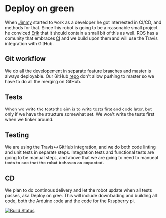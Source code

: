 # Deploy on green

When [Jimmy] started to work as a developer he got interrested in CI/CD, and methods
for that. Since this robot is going to be a reasonable small project he conviced
[Erik] that it should contain a small bit of this as well. ROS has a comunity
that embraces [CI] and we build upon them and will use the Travis integration
with GitHub.

## Git workflow

We do all the developement in separate feature branches and master is always
deployable. Our GitHub [repo] don't allow
pushing to master so we have to do all the merging on GitHub.

## Tests

When we write the tests the aim is to write tests first and code later, but only
if we have the structure somewhat set. We won't write the tests first when we
tinker around.

## Testing

We are using the Travis<->GitHub integration, and we do both code linting and
unit tests in separate steps. Integration tests and functional tests are going
to be manual steps, and above that we are going to need to manueal tests to
see that the robot behaves as expected.

## CD

We plan to do continous delivery and let the robot update when all tests passes,
aka Deploy on gree. This will include downloading and building all code, both
the Arduino code and the code for the Raspberry pi.

[![Build Status](https://travis-ci.com/erik78se/robojoy.svg?branch=master)](https://travis-ci.com/erik78se/robojoy.svg?branch=master)

[Jimmy]: <https://github.com/HeMan>
[Erik]: <https://github.com/erik78se>

[CI]: <http://wiki.ros.org/CIs>

[repo]: <https://github.com/erik78se/robojoy>
